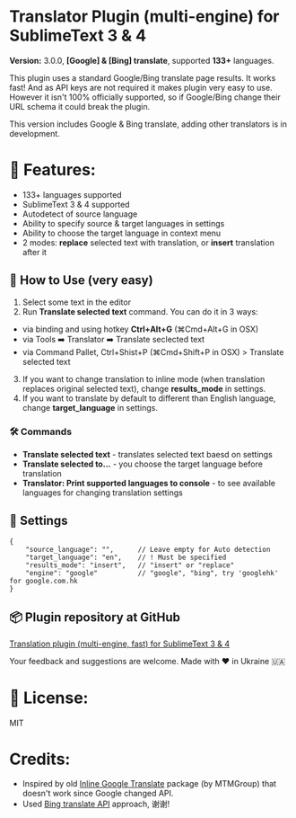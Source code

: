 Translator Plugin (multi-engine) for SublimeText 3 & 4
======================================================

**Version:** 3.0.0, **[Google] & [Bing] translate**, supported **133+** languages.

This plugin uses a standard Google/Bing translate page results. It works fast! And as API keys are not required it makes plugin very easy to use. However it isn't 100% officially supported, so if Google/Bing change their URL schema it could break the plugin.

This version includes Google & Bing translate, adding other translators is in development.

🎯 Features:
============

* 133+ languages supported 
* SublimeText 3 & 4 supported
* Autodetect of source language
* Ability to specify source & target languages in settings
* Ability to choose the target language in context menu
* 2 modes: **replace** selected text with translation, or **insert** translation after it

## 🚀 How to Use (very easy)

1. Select some text in the editor
2. Run **Translate selected text** command. 
You can do it in 3 ways:
- via binding and using hotkey **Ctrl+Alt+G** (⌘Cmd+Alt+G in OSX)
- via Tools ➡️ Translator ➡️ Translate seclected text
- via Command Pallet, Ctrl+Shist+P (⌘Cmd+Shift+P in OSX) > Translate selected text
3. If you want to change translation to inline mode (when translation replaces original selected text), change **results_mode** in settings.
4. If you want to translate by default to different than English language, change **target_language** in settings.

### 🛠️ Commands
- **Translate selected text** - translates selected text baesd on settings
- **Translate selected to...** - you choose the target language before translation
- **Translator: Print supported languages to console** - to see available languages for changing translation settings

## 🧰 Settings

    {
        "source_language": "",      // Leave empty for Auto detection
        "target_language": "en",    // ! Must be specified  
        "results_mode": "insert",   // "insert" or "replace" 
        "engine": "google"          // "google", "bing", try 'googlehk' for google.com.hk  
    }

## 📦️ Plugin repository at GitHub

[Translation plugin (multi-engine, fast) for SublimeText 3 & 4](https://github.com/dmytrovoytko/sublimetext-translate)

Your feedback and suggestions are welcome.
Made with ❤️ in Ukraine 🇺🇦

📄 License:
===========

MIT

Credits:
========

* Inspired by old [Inline Google Translate](https://packagecontrol.io/packages/Inline%20Google%20Translate) package (by MTMGroup) that doesn't work since Google changed API.
* Used [Bing translate API](https://github.com/plainheart/bing-translate-api) approach, 谢谢! 